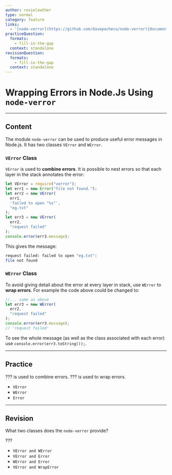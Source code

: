 ```yaml
---
author: rosielowther
type: normal
category: feature
links:
  - '[node-verror](https://github.com/davepacheco/node-verror){documentation}'
practiceQuestion:
  formats:
    - fill-in-the-gap
  context: standalone
revisionQuestion:
  formats:
    - fill-in-the-gap
  context: standalone
---
```


# Wrapping Errors in Node.Js Using `node-verror`


---

## Content

The module `node-verror` can be used to produce useful error messages in Node.js. It has two classes `VError` and `WError`.

### `VError` Class

`VError` is used to **combine errors**. It is possible to nest errors so that each layer in the stack annotates the error:

```javascript
let VError = require("verror");
let err1 = new Error("file not found.");
let err2 = new VError(
  err1,
  'failed to open "%s"',
  "eg.txt"
);
let err3 = new VError(
  err2,
  "request failed"
);
console.error(err3.message);
```

This gives the message:

```bash
request failed: failed to open "eg.txt":
file not found
```

### `WError` Class

To avoid giving detail about the error at every layer in stack, use `WError` to **wrap errors**.  For example the code above could be changed to:

```javascript
//... same as above
let err3 = new WError(
  err2,
  "request failed"
);
console.error(err3.message);
// 'request failed'
```

To see the whole message (as well as the class associated with each error) use `console.error(err3.toString());`.


---

## Practice

??? is used to combine errors. ??? is used to wrap errors.

- `VError`
- `WError`
- `Error`


---

## Revision

What two classes does the `node-verror` provide?

???

- `VError and WError`
- `VError and Error`
- `WError and Error`
- `VError and WrapError`
